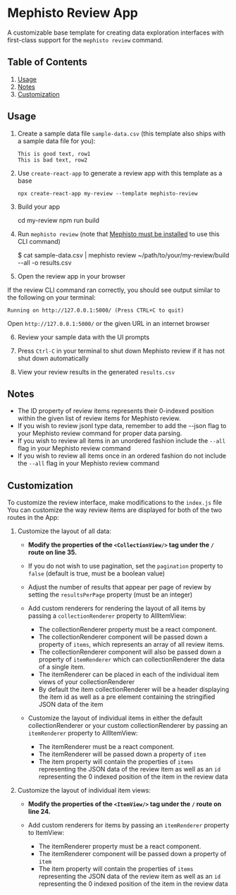 <!---
  Copyright (c) Meta Platforms and its affiliates.
  This source code is licensed under the MIT license found in the
  LICENSE file in the root directory of this source tree.
-->


# Mephisto Review App

A customizable base template for creating data exploration interfaces with first-class support for the ```mephisto review``` command.

## Table of Contents
1. [Usage](#Usage)
2. [Notes](#Notes)
3. [Customization](#Customization)

## Usage

1. Create a sample data file ```sample-data.csv``` (this template also ships with a sample data file for you):

    ```
    This is good text, row1
    This is bad text, row2
    ```

2. Use `create-react-app` to generate a review app with this template as a base

    ```npx create-react-app my-review --template mephisto-review```

3. Build your app

    cd my-review
    npm run build

4. Run ```mephisto review``` (note that [Mephisto must be installed](https://github.com/facebookresearch/Mephisto/blob/main/docs/quickstart.md) to use this CLI command)

    $ cat sample-data.csv | mephisto review ~/path/to/your/my-review/build --all -o results.csv

5. Open the review app in your browser

If the review CLI command ran correctly, you should see output similar to the following on your terminal:

    Running on http://127.0.0.1:5000/ (Press CTRL+C to quit)

Open ```http://127.0.0.1:5000/``` or the given URL in an internet browser

6. Review your sample data with the UI prompts

7. Press ```Ctrl-C``` in your terminal to shut down Mephisto review if it has not shut down automatically

8. View your review results in the generated ```results.csv```

## Notes

- The ID property of review items represents their 0-indexed position within the given list of review items for Mephisto review.
- If you wish to review jsonl type data, remember to add the --json flag to your Mephisto review command for proper data parsing.
- If you wish to review all items in an unordered fashion include the ```--all``` flag in your Mephisto review command
- If you wish to review all items once in an ordered fashion do not include the ```--all``` flag in your Mephisto review command

## Customization

To customize the review interface, make modifications to the ```index.js``` file
You can customize the way review items are displayed for both of the two routes in the App:

1. Customize the layout of all data:

    - **Modify the properties of the ```<CollectionView/>``` tag under the ```/``` route on line 35.**

    - If you do not wish to use pagination, set the ```pagination``` property to ```false``` (default is true, must be a boolean value)

    - Adjust the number of results that appear per page of review by setting the ```resultsPerPage``` property (must be an integer)

    - Add custom renderers for rendering the layout of all items by passing a ```collectionRenderer``` property to AllItemView:
        - The collectionRenderer property must be a react component.
        - The collectionRenderer component will be passed down a property of ```items```, which represents an array of all review items.
        - The collectionRenderer component will also be passed down a property of ```itemRenderer``` which can collectionRenderer the data of a single item.
        - The itemRenderer can be placed in each of the individual item views of your collectionRenderer
        - By default the item collectionRenderer will be a header displaying the item id as well as a pre element containing the stringified JSON data of the item

    - Customize the layout of individual items in either the default collectionRenderer or your custom collectionRenderer by passing an ```itemRenderer``` property to AllItemView:
        - The itemRenderer must be a react component.
        - The itemRenderer will be passed down a property of ```item```
        - The item property will contain the properties of ```items``` representing the JSON data of the review item as well as an ```id``` representing the 0 indexed position of the item in the review data

2. Customize the layout of individual item views:

    - **Modify the properties of the ```<ItemView/>``` tag under the ```/``` route on line 24.**

    - Add custom renderers for items by passing an ```itemRenderer``` property to ItemView:
        - The itemRenderer property must be a react component.
        - The itemRenderer component will be passed down a property of ```item```
        - The item property will contain the properties of ```items``` representing the JSON data of the review item as well as an ```id``` representing the 0 indexed position of the item in the review data
